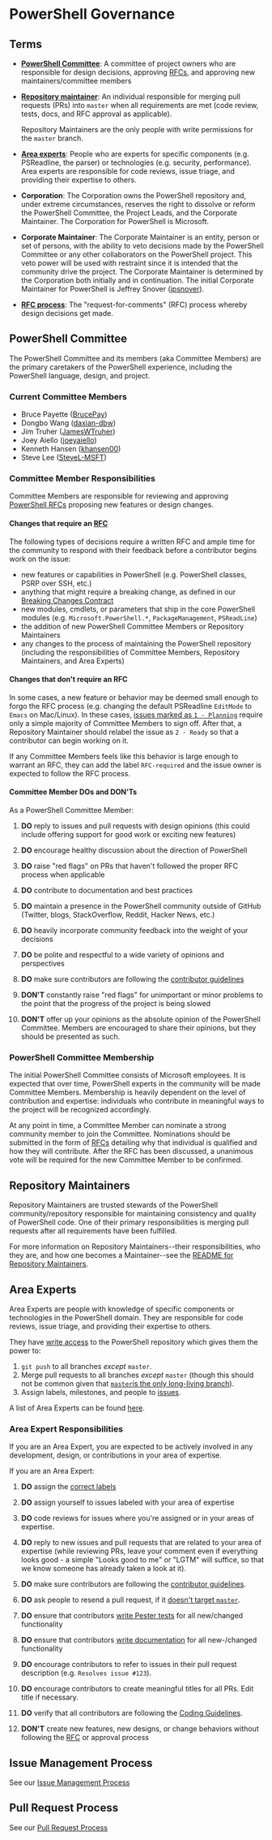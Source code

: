 # PowerShell Governance

## Terms

* [**PowerShell Committee**](#powershell-committee): A committee of project owners who are responsible for design decisions,
  approving [RFCs][RFC-repo], and approving new maintainers/committee members
* [**Repository maintainer**](#repository-maintainers): An individual responsible for merging pull requests (PRs) into `master` when all requirements are met (code review, tests, docs, and RFC approval as applicable).

  Repository Maintainers are the only people with write permissions for the `master` branch.
* [**Area experts**](#area-experts): People who are experts for specific components (e.g. PSReadline, the parser) or technologies (e.g. security, performance).
  Area experts are responsible for code reviews, issue triage, and providing their expertise to others.
* **Corporation**: The Corporation owns the PowerShell repository and, under extreme circumstances,
  reserves the right to dissolve or reform the PowerShell Committee, the Project Leads, and the Corporate Maintainer.
  The Corporation for PowerShell is Microsoft.
* **Corporate Maintainer**: The Corporate Maintainer is an entity, person or set of persons,
  with the ability to veto decisions made by the PowerShell Committee or any other collaborators on the PowerShell project.
  This veto power will be used with restraint since it is intended that the community drive the project.
  The Corporate Maintainer is determined by the Corporation both initially and in continuation.
  The initial Corporate Maintainer for PowerShell is Jeffrey Snover ([jpsnover](https://github.com/jpsnover)).
* [**RFC process**][RFC-repo]: The "request-for-comments" (RFC) process whereby design decisions get made.

## PowerShell Committee

The PowerShell Committee and its members (aka Committee Members) are the primary caretakers of the PowerShell experience, including the PowerShell language, design, and project.

### Current Committee Members

* Bruce Payette ([BrucePay](https://github.com/BrucePay))
* Dongbo Wang ([daxian-dbw](https://github.com/daxian-dbw))
* Jim Truher ([JamesWTruher](https://github.com/JamesWTruher))
* Joey Aiello ([joeyaiello](https://github.com/joeyaiello))
* Kenneth Hansen ([khansen00](https://github.com/khansen00))
* Steve Lee ([SteveL-MSFT](https://github.com/SteveL-MSFT))

### Committee Member Responsibilities

Committee Members are responsible for reviewing and approving [PowerShell RFCs][RFC-repo] proposing new features or design changes.

#### Changes that require an [RFC][RFC-repo]

The following types of decisions require a written RFC and ample time for the community to respond with their feedback before a contributor begins work on the issue:

* new features or capabilities in PowerShell (e.g. PowerShell classes, PSRP over SSH, etc.)
* anything that might require a breaking change, as defined in our [Breaking Changes Contract][breaking-changes]
* new modules, cmdlets, or parameters that ship in the core PowerShell modules (e.g. `Microsoft.PowerShell.*`, `PackageManagement`, `PSReadLine`)
* the addition of new PowerShell Committee Members or Repository Maintainers
* any changes to the process of maintaining the PowerShell repository (including the responsibilities of Committee Members, Repository Maintainers, and Area Experts)

#### Changes that don't require an RFC

In some cases, a new feature or behavior may be deemed small enough to forgo the RFC process
(e.g. changing the default PSReadline `EditMode` to `Emacs` on Mac/Linux).
In these cases, [issues marked as `1 - Planning`][issue-process] require only a simple majority of Committee Members to sign off.
After that, a Repository Maintainer should relabel the issue as `2 - Ready` so that a contributor can begin working on it.

If any Committee Members feels like this behavior is large enough to warrant an RFC, they can add the label `RFC-required` and the issue owner is expected to follow the RFC process.

#### Committee Member DOs and DON'Ts

As a PowerShell Committee Member:

1. **DO** reply to issues and pull requests with design opinions
  (this could include offering support for good work or exciting new features)
1. **DO** encourage healthy discussion about the direction of PowerShell
1. **DO** raise "red flags" on PRs that haven't followed the proper RFC process when applicable
1. **DO** contribute to documentation and best practices
1. **DO** maintain a presence in the PowerShell community outside of GitHub (Twitter, blogs, StackOverflow, Reddit, Hacker News, etc.)
1. **DO** heavily incorporate community feedback into the weight of your decisions
1. **DO** be polite and respectful to a wide variety of opinions and perspectives
1. **DO** make sure contributors are following the [contributor guidelines](../../.github/CONTRIBUTING.md)

1. **DON'T** constantly raise "red flags" for unimportant or minor problems to the point that the progress of the project is being slowed
1. **DON'T** offer up your opinions as the absolute opinion of the PowerShell Committee.
  Members are encouraged to share their opinions, but they should be presented as such.

### PowerShell Committee Membership

The initial PowerShell Committee consists of Microsoft employees.
It is expected that over time, PowerShell experts in the community will be made Committee Members.
Membership is heavily dependent on the level of contribution and expertise: individuals who contribute in meaningful ways to the project will be recognized accordingly.

At any point in time, a Committee Member can nominate a strong community member to join the Committee.
Nominations should be submitted in the form of [RFCs][RFC-repo] detailing why that individual is qualified and how they will contribute.
After the RFC has been discussed, a unanimous vote will be required for the new Committee Member to be confirmed.

## Repository Maintainers

Repository Maintainers are trusted stewards of the PowerShell community/repository responsible for maintaining consistency and quality of PowerShell code.
One of their primary responsibilities is merging pull requests after all requirements have been fulfilled.

For more information on Repository Maintainers--their responsibilities, who they are, and how one becomes a Maintainer--see the [README for Repository Maintainers][maintainers].

## Area Experts

Area Experts are people with knowledge of specific components or technologies in the PowerShell domain. They are responsible for code reviews, issue triage, and providing their expertise to others.

They have [write access](https://docs.github.com/en/free-pro-team@latest/github/setting-up-and-managing-organizations-and-teams/managing-access-to-your-organizations-repositories) to the PowerShell repository which gives them the power to:

1. `git push` to all branches *except* `master`.
1. Merge pull requests to all branches *except* `master` (though this should not be common given that [`master`is the only long-living branch](../git/README.md#understand-branches)).
1. Assign labels, milestones, and people to [issues](https://guides.github.com/features/issues/).

A list of Area Experts can be found [here][experts].

### Area Expert Responsibilities

If you are an Area Expert, you are expected to be actively involved in any development, design, or contributions in your area of expertise.

If you are an Area Expert:

1. **DO** assign the [correct labels][issue-process]
1. **DO** assign yourself to issues labeled with your area of expertise
1. **DO** code reviews for issues where you're assigned or in your areas of expertise.
1. **DO** reply to new issues and pull requests that are related to your area of expertise
  (while reviewing PRs, leave your comment even if everything looks good - a simple "Looks good to me" or "LGTM" will suffice, so that we know someone has already taken a look at it).
1. **DO** make sure contributors are following the [contributor guidelines](../../.github/CONTRIBUTING.md).
1. **DO** ask people to resend a pull request, if it [doesn't target `master`](../../.github/CONTRIBUTING.md#lifecycle-of-a-pull-request).
1. **DO** ensure that contributors [write Pester tests][pester] for all new/changed functionality
1. **DO** ensure that contributors [write documentation][docs-contributing] for all new-/changed functionality
1. **DO** encourage contributors to refer to issues in their pull request description (e.g. `Resolves issue #123`).
1. **DO** encourage contributors to create meaningful titles for all PRs. Edit title if necessary.
1. **DO** verify that all contributors are following the [Coding Guidelines](../dev-process/coding-guidelines.md).

1. **DON'T** create new features, new designs, or change behaviors without following the [RFC][RFC-repo] or approval process

## Issue Management Process

See our [Issue Management Process][issue-process]

## Pull Request Process

See our [Pull Request Process][pull-request-process]

[RFC-repo]: https://github.com/PowerShell/PowerShell-RFC
[pester]: ../testing-guidelines/WritingPesterTests.md
[breaking-changes]: ../dev-process/breaking-change-contract.md
[issue-process]: ../maintainers/issue-management.md
[pull-request-process]: ../../.github/CONTRIBUTING.md#lifecycle-of-a-pull-request
[docs-contributing]: https://github.com/PowerShell/PowerShell-Docs/blob/staging/CONTRIBUTING.md
[maintainers]: ../maintainers/README.md
[experts]: ../../.github/CODEOWNERS
